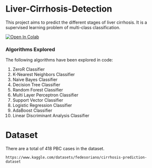 # Liver-Cirrhosis-Detection

This project aims to predict the different stages of liver cirrhosis. It is a supervised learning problem of multi-class classification. 

<a target="_blank" href="https://colab.research.google.com/github/https://colab.research.google.com/drive/1SPGflw2zxkKzVcB_GK75khHFiwYczD4O?usp=sharing">
  <img src="https://colab.research.google.com/assets/colab-badge.svg" alt="Open In Colab"/>
</a>

### Algorithms Explored

The following algorithms have been explored in code:

1. ZeroR Classifier
2. K-Nearest Neighbors  Classifier
3. Naive Bayes Classifier
4. Decision Tree Classifier
5. Random Forest Classifier
6. Multi Layer Perceptron Classifier
7. Support Vector Classifier
8. Logistic Regression Classifier
9. AdaBoost Classifier
10. Linear Discriminant Analysis Classifier

# Dataset

There are a total of 418 PBC cases in the dataset.
```
https://www.kaggle.com/datasets/fedesoriano/cirrhosis-prediction-dataset
```

